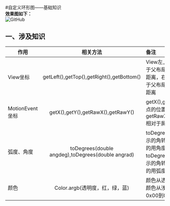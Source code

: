 #自定义环形图——基础知识</br>
**效果图如下：**</br>
<img src="https://github.com/Idtk/CustomView/blob/master/gif/CustomView.gif" alt="GitHub" title="GitHub,Social Coding"/><br>
## 一、涉及知识</br>
| 作用        | 相关方法           | 备注  |
| ------------- |:-------------:| :----- |
| View坐标      | getLeft(),getTop(),getRight(),getBottom() | View左上角顶点相对于父布局的左侧和顶部距离，右下角顶点相对于父布局的左侧和顶部距离 |
| MotionEvent坐标 | getX(),getY(),getRawX(),getRawY() | getX(),getY()相对于原点的位置坐标，<br>getRawX(),getRawY()相对于屏幕的位置坐标 |
| 弧度、角度 | toDegrees(double angdeg),toDegrees(double angrad) | toDegrees将用弧度表示的角转换为近似相等的用角度表示的角,<br>toDegrees将用角度表示的角转换为近似相等的用弧度表示的角 |
| 颜色 | Color.argb(透明度，红，绿，蓝) | 颜色从透明到不透明，颜色从浅到深，都用从0x00到0xff表示 |
